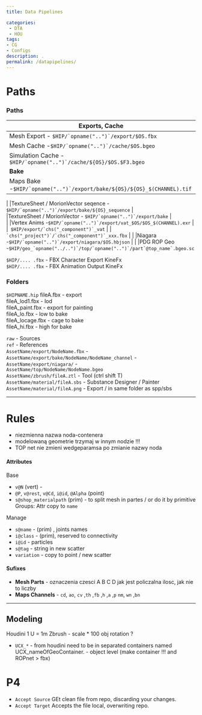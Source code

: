 ```yaml
---
title: Data Pipelines

categories:
 - DTA
 - HOU
tags:
- CG
- Configs
description: .
permalink: /datapipelines/
---
```






# Paths


### Paths

|Exports, Cache|
|---|
| Mesh  Export - ```$HIP/`opname("..")`/export/$OS.fbx``` |  
| Mesh  Cache -```$HIP/`opname("..")`/cache/$OS.bgeo```  |     
| Simulation   Cache - ```$HIP/`opname("..")`/cache/${OS}/$OS.$F3.bgeo``` |  
|**Bake**|
| Maps Bake -```$HIP/`opname("..")`/export/bake/${OS}/${OS}_$(CHANNEL).tif``` |      
|
|TextureSheet / MorionVector seqence - ```$HIP/`opname("..")`/export/bake/${OS}_sequence``` |      
|TextureSheet / MorionVector - ```$HIP/`opname("..")`/export/bake``` |  
|
|Vertex Anims  -```$HIP/`opname("..")`/export/vat_$OS/$OS_$(CHANNEL).exr``` |       
|``` $HIP/export/`chs("_component")`_vat```   |
|``` `chs("_project")`/`chs("_component")`_xxx.fbx```  |
|
|Niagara -``` $HIP/`opname("..")`/export/niagara/$OS.hbjson ``` |
|
|PDG ROP Geo -```$HIP/geo_`opname("../..")`/top/`opname("..")`/part`@top_name`.bgeo.sc```


```$HIP/.... .fbx``` -  FBX Character Export   KineFx  
```$HIP/.... .fbx``` - FBX Animation Output  KineFx  

### Folders

`$HIPNAME.hip`
fileA.fbx - export    
fileA_lod1.fbx - lod    
fileA_paint.fbx - export for painting    
fileA_lo.fbx - low to bake    
fileA_locage.fbx - cage to bake      
fileA_hi.fbx - high for bake     

`raw` - Sources     
`ref` - References      
`AssetName/export/NodeName.fbx` -       
`AssetName/export/bake/NodeName/NodeName_channel` -       
`AssetName/export/niagara/` -     
`AssetName/top/NodeName/NodeName.bgeo`  
`AssetName/zbrush/fileA.ztl` - Tool (ctrl shift T)  
`AssetName/material/fileA.sbs` - Substance     Designer / Painter          
`AssetName/material/fileA.png` - Export    / in same folder as  spp/sbs   


---

# Rules

- niezmienna nazwa noda-contenera
- modelowaną geometrie trzymaj w innym nodzie !!!  
- TOP net nie zmieni wedgeparamsa po zmianie nazwy noda

#### Attributes

Base
- `v@N` (vert) -  
- `@P`, `v@rest`, `v@Cd`, `i@id`, `@Alpha` (point)  
- `s@shop_materialpath` (prim) - to split mesh in partes / or do it by primitive Groups: Attr copy to `name`  

Manage
- `s@name` -  (prim) , joints names
- `i@class` -  (prim), reserved to connectivity   
- `i@id` -  particles    
- `s@tag` - string in new scatter
- `variation` - copy to point / new scatter


#### Sufixes

- **Mesh Parts** - oznaczenia czesci A B C D jak jest policzalna ilosc, jak nie to liczby  
- **Maps Channels** - `cd`,  `ao`, `cv` ,`th` ,`fb` ,`h` ,`a` ,`p` `nm`, `wn` ,`bn`

---

## Modeling
Houdini 1 U = 1m Zbrush - scale * 100  obj rotation ?    

- `UCX_*` - from houdini need to be in separated containers  named UCX_nameOfGeoContainer. - object level  (make container !!! and ROPnet > fbx)  







# P4
- `Accept Source` GEt clean file from repo, discarding your changes.  
- `Accept Target` Accepts the file local, overwriting repo.  
